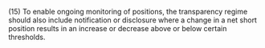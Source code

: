 (15) To enable ongoing monitoring of positions, the transparency regime should also include notification or disclosure where a change in a net short position results in an increase or decrease above or below certain thresholds.